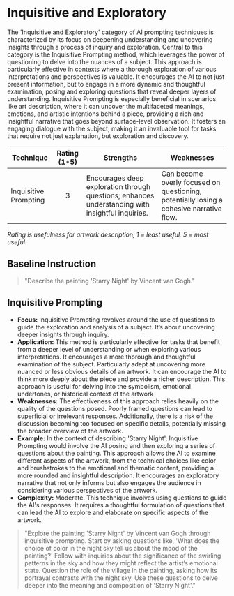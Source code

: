 # Inquisitive and Exploratory
The 'Inquisitive and Exploratory' category of AI prompting techniques is characterized by its focus on deepening understanding and uncovering insights through a process of inquiry and exploration. Central to this category is the Inquisitive Prompting method, which leverages the power of questioning to delve into the nuances of a subject. This approach is particularly effective in contexts where a thorough exploration of various interpretations and perspectives is valuable. It encourages the AI to not just present information, but to engage in a more dynamic and thoughtful examination, posing and exploring questions that reveal deeper layers of understanding. Inquisitive Prompting is especially beneficial in scenarios like art description, where it can uncover the multifaceted meanings, emotions, and artistic intentions behind a piece, providing a rich and insightful narrative that goes beyond surface-level observation. It fosters an engaging dialogue with the subject, making it an invaluable tool for tasks that require not just explanation, but exploration and discovery.

| Technique                         | Rating (1-5) | Strengths | Weaknesses |
|-----------------------------------|:------------:|-----------|------------|
| Inquisitive Prompting | 3            | Encourages deep exploration through questions; enhances understanding with insightful inquiries. | Can become overly focused on questioning, potentially losing a cohesive narrative flow. |

_Rating is usefulness for artwork description, 1 = least useful, 5 = most useful._

## Baseline Instruction
> "Describe the painting 'Starry Night' by Vincent van Gogh."

## Inquisitive Prompting

- **Focus:** Inquisitive Prompting revolves around the use of questions to guide the exploration and analysis of a subject. It’s about uncovering deeper insights through inquiry.
- **Application:** This method is particularly effective for tasks that benefit from a deeper level of understanding or when exploring various interpretations. It encourages a more thorough and thoughtful examination of the subject. Particularly adept at uncovering more nuanced or less obvious details of an artwork. It can encourage the AI to think more deeply about the piece and provide a richer description. This approach is useful for delving into the symbolism, emotional undertones, or historical context of the artwork
- **Weaknesses:** The effectiveness of this approach relies heavily on the quality of the questions posed. Poorly framed questions can lead to superficial or irrelevant responses. Additionally, there is a risk of the discussion becoming too focused on specific details, potentially missing the broader overview of the artwork.
- **Example:** In the context of describing 'Starry Night', Inquisitive Prompting would involve the AI posing and then exploring a series of questions about the painting. This approach allows the AI to examine different aspects of the artwork, from the technical choices like color and brushstrokes to the emotional and thematic content, providing a more rounded and insightful description. It encourages an exploratory narrative that not only informs but also engages the audience in considering various perspectives of the artwork.
- **Complexity:** Moderate. This technique involves using questions to guide the AI's responses. It requires a thoughtful formulation of questions that can lead the AI to explore and elaborate on specific aspects of the artwork.

> "Explore the painting 'Starry Night' by Vincent van Gogh through inquisitive prompting. Start by asking questions like, 'What does the choice of color in the night sky tell us about the mood of the painting?' Follow with inquiries about the significance of the swirling patterns in the sky and how they might reflect the artist’s emotional state. Question the role of the village in the painting, asking how its portrayal contrasts with the night sky. Use these questions to delve deeper into the meaning and composition of 'Starry Night'."
